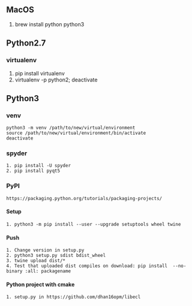 ## MacOS
  1. brew install python python3

## Python2.7
### virtualenv
  1. pip install virtualenv
  2. virtualenv <name> -p python2; deactivate

## Python3
### venv
    python3 -m venv /path/to/new/virtual/environment
    source /path/to/new/virtual/environment/bin/activate
    deactivate

### spyder
    1. pip install -U spyder
    2. pip install pyqt5

### PyPI
    https://packaging.python.org/tutorials/packaging-projects/

#### Setup
    1. python3 -m pip install --user --upgrade setuptools wheel twine

#### Push
    1. Change version in setup.py
    2. python3 setup.py sdist bdist_wheel
    3. twine upload dist/*
    4. Test that uploaded dist compiles on download: pip install  --no-binary :all: packagename

#### Python project with cmake
    1. setup.py in https://github.com/dhan16opm/libecl
